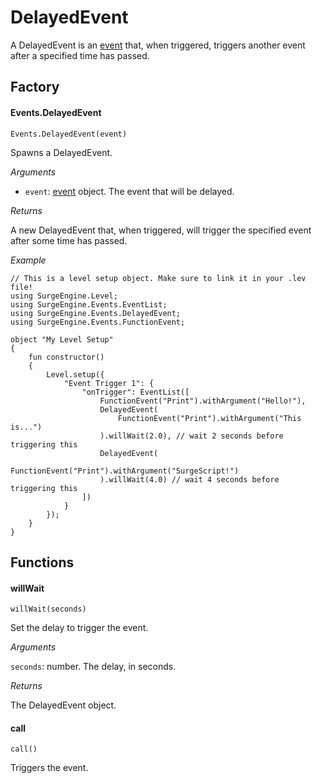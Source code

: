 DelayedEvent
============

A DelayedEvent is an [event](/engine/event) that, when triggered, triggers another event after a specified time has passed.

Factory
-------

#### Events.DelayedEvent

`Events.DelayedEvent(event)`

Spawns a DelayedEvent.

*Arguments*

* `event`: [event](/engine/event) object. The event that will be delayed.

*Returns*

A new DelayedEvent that, when triggered, will trigger the specified event after some time has passed.

*Example*

```
// This is a level setup object. Make sure to link it in your .lev file!
using SurgeEngine.Level;
using SurgeEngine.Events.EventList;
using SurgeEngine.Events.DelayedEvent;
using SurgeEngine.Events.FunctionEvent;

object "My Level Setup"
{
    fun constructor()
    {
        Level.setup({
            "Event Trigger 1": {
                "onTrigger": EventList([
                    FunctionEvent("Print").withArgument("Hello!"),
                    DelayedEvent(
                        FunctionEvent("Print").withArgument("This is...")
                    ).willWait(2.0), // wait 2 seconds before triggering this
                    DelayedEvent(
                        FunctionEvent("Print").withArgument("SurgeScript!")
                    ).willWait(4.0) // wait 4 seconds before triggering this
                ])
            }
        });
    }
}
```

Functions
---------

#### willWait

`willWait(seconds)`

Set the delay to trigger the event.

*Arguments*

`seconds`: number. The delay, in seconds.

*Returns*

The DelayedEvent object.

#### call

`call()`

Triggers the event.